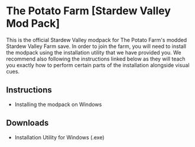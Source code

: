 # The Potato Farm [Stardew Valley Mod Pack]
This is the official Stardew Valley modpack for The Potato Farm's modded Stardew Valley Farm save. In order to join the farm, you will need to install the modpack using the installation utility that we have provided you. We recommend also following the instructions linked below as they will teach you exactly how to perform certain parts of the installation alongside visual cues.

## Instructions
- Installing the modpack on Windows

## Downloads
- Installation Utility for Windows (.exe)
